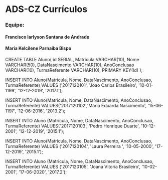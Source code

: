 # ADS-CZ Currículos


### Equipe:
#### Francisco Iarlyson Santana de Andrade
#### Maria Kelcilene Parnaiba Bispo



CREATE TABLE Aluno(
	id SERIAL,
	Matricula VARCHAR(10),
	Nome VARCHAR(50),
	DataNascimento VARCHAR(10),
	AnoConclusao VARCHAR(10),
	TurmaReferente VARCHAR(10),
	PRIMARY KEY(Id)
);

INSERT INTO Aluno(Matricula, Nome, DataNascimento, AnoConclusao, TurmaReferente) VALUES ('2017120101', 'Joao Carlos Brasileiro', '10-01-1199', '12-12-2019', '2017.1');

INSERT INTO Aluno(Matricula, Nome, DataNascimento, AnoConclusao, TurmaReferente) VALUES('2017120102','Maria Eduarda Nascimento', '15-06-1197', '12-06-2016', '2013.2');

INSERT INTO Aluno (Matricula, Nome, DataNascimento, AnoConclusao, TurmaReferente) VALUES('2017120103',  'Pedro Henrique Duarte', '10-12-2001', '12-12-2019', '2015.1');

INSERT INTO Aluno(Matricula, Nome, DataNascimento, AnoConclusao, TurmaReferente) VALUES ('2017120104', 'Laura Perreira ', '10-05-2000', '17-12-2019', '2015.1');
 
INSERT INTO Aluno (Matricula, Nome, DataNascimento, AnoConclusao, TurmaReferente) VALUES ('2017120105', 'Joana Vitoria Brasileiro', '10-02-2001', '17-06-2020', '2017.2');